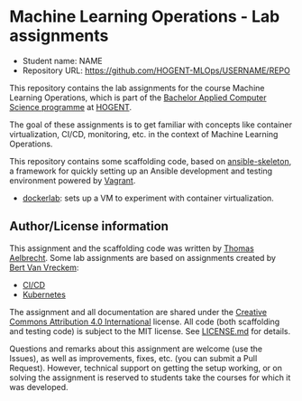 # Machine Learning Operations - Lab assignments

- Student name: NAME
- Repository URL: <https://github.com/HOGENT-MLOps/USERNAME/REPO>

This repository contains the lab assignments for the course Machine Learning Operations, which is part of the [Bachelor Applied Computer Science programme](https://www.hogent.be/opleidingen/bachelors/toegepaste-informatica/) at [HOGENT](https://www.hogent.be/).

The goal of these assignments is to get familiar with concepts like container virtualization, CI/CD, monitoring, etc. in the context of Machine Learning Operations.

This repository contains some scaffolding code, based on [ansible-skeleton](https://github.com/bertvv/ansible-skeleton), a framework for quickly setting up an Ansible development and testing environment powered by [Vagrant](https://vagrantup.com).

- [dockerlab](dockerlab/): sets up a VM to experiment with container virtualization.

## Author/License information

This assignment and the scaffolding code was written by [Thomas Aelbrecht](https://github.com/thomasaelbrecht/). Some lab assignments are based on assignments created by [Bert Van Vreckem](https://github.com/bertvv/):

- [CI/CD](./assignments/02-cicd.md)
- [Kubernetes](./assignments/04-kubernetes.md)

The assignment and all documentation are shared under the [Creative Commons Attribution 4.0 International](http://creativecommons.org/licenses/by/4.0/) license. All code (both scaffolding and testing code) is subject to the MIT license. See [LICENSE.md](LICENSE.md) for details.

Questions and remarks about this assignment are welcome (use the Issues), as well as improvements, fixes, etc. (you can submit a Pull Request). However, technical support on getting the setup working, or on solving the assignment is reserved to students take the courses for which it was developed.
